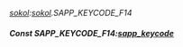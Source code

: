 _[sokol](../../modules/sokol/sokol-module.md):[sokol](../../modules/sokol/sokol-module.md).SAPP\_KEYCODE\_F14_
##### Const SAPP\_KEYCODE\_F14:[sapp_keycode](../../modules/sokol/sokol-sapp_keycode.md)

